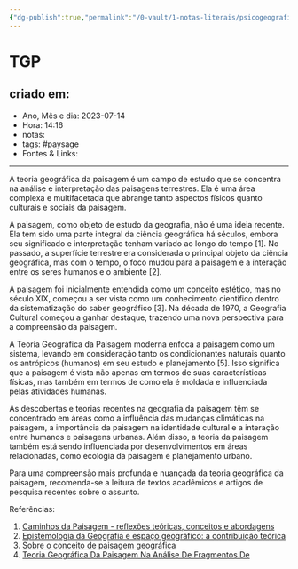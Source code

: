 ```yaml
---
{"dg-publish":true,"permalink":"/0-vault/1-notas-literais/psicogeografia/tgp/","tags":["paysage"],"dgHomeLink":true,"dgShowLocalGraph":true,"dgShowFileTree":true,"dgEnableSearch":true}
---
```


# TGP
## criado em: 
-  Ano, Mês e dia: 2023-07-14
- Hora: 14:16
- notas: 
- tags: #paysage
- Fontes & Links: 
---

A teoria geográfica da paisagem é um campo de estudo que se concentra na análise e interpretação das paisagens terrestres. Ela é uma área complexa e multifacetada que abrange tanto aspectos físicos quanto culturais e sociais da paisagem. 

A paisagem, como objeto de estudo da geografia, não é uma ideia recente. Ela tem sido uma parte integral da ciência geográfica há séculos, embora seu significado e interpretação tenham variado ao longo do tempo [1]. No passado, a superfície terrestre era considerada o principal objeto da ciência geográfica, mas com o tempo, o foco mudou para a paisagem e a interação entre os seres humanos e o ambiente [2].

A paisagem foi inicialmente entendida como um conceito estético, mas no século XIX, começou a ser vista como um conhecimento científico dentro da sistematização do saber geográfico [3]. Na década de 1970, a Geografia Cultural começou a ganhar destaque, trazendo uma nova perspectiva para a compreensão da paisagem.

A Teoria Geográfica da Paisagem moderna enfoca a paisagem como um sistema, levando em consideração tanto os condicionantes naturais quanto os antrópicos (humanos) em seu estudo e planejamento [5]. Isso significa que a paisagem é vista não apenas em termos de suas características físicas, mas também em termos de como ela é moldada e influenciada pelas atividades humanas.

As descobertas e teorias recentes na geografia da paisagem têm se concentrado em áreas como a influência das mudanças climáticas na paisagem, a importância da paisagem na identidade cultural e a interação entre humanos e paisagens urbanas. Além disso, a teoria da paisagem também está sendo influenciada por desenvolvimentos em áreas relacionadas, como ecologia da paisagem e planejamento urbano.

Para uma compreensão mais profunda e nuançada da teoria geográfica da paisagem, recomenda-se a leitura de textos acadêmicos e artigos de pesquisa recentes sobre o assunto.

Referências:
1. [Caminhos da Paisagem - reflexões teóricas, conceitos e abordagens](https://repositorio.ufmg.br/bitstream/1843/MPBB-7ELPUK/41/cap_1_paiasgem.pdf)
2. [Epistemologia da Geografia e espaço geográfico: a contribuição teórica](https://www.revistas.usp.br/geousp/article/download/127769/140873/296870)
3. [Sobre o conceito de paisagem geográfica](https://www.revistas.usp.br/paam/article/view/180223)
4. [Teoria Geográfica Da Paisagem Na Análise De Fragmentos De](https://revista.fct.unesp.br/index.php/formacao/article/view/733)